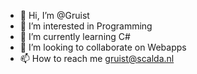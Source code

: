 - 👋 Hi, I’m @Gruist
- 👀 I’m interested in Programming
- 🌱 I’m currently learning C#
- 💞️ I’m looking to collaborate on Webapps
- 📫 How to reach me gruist@scalda.nl

<!---
Gruist/Gruist is a ✨ special ✨ repository because its `README.md` (this file) appears on your GitHub profile.
You can click the Preview link to take a look at your changes.
--->
